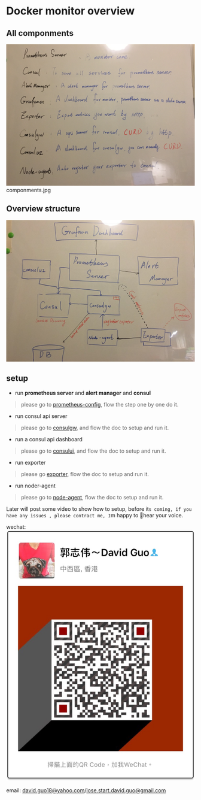 # Docker monitor overview

## All componments

![Gopher image](images/componments.jpg)componments.jpg

## Overview structure

![Gopher image](images/overview.pic.jpg)

## setup
* run **prometheus server** and **alert manager** and **consul**
> please go to [prometheus-config](https://github.com/docker-monitor/prometheus-config), flow the step one by one do it.

* run consul api server
> please go to [consulgw](https://github.com/docker-monitor/consulgw), and flow the doc to setup and run it.

* run a consul api dashboard
> please go to [consului](https://github.com/docker-monitor/consului), and flow the doc to setup and run it.

* run exporter
> please go [exporter](https://github.com/docker-monitor/expoter), flow the doc to setup and run it.

* run noder-agent
> please go to [node-agent](https://github.com/docker-monitor/node-agent), flow the doc to setup and run it.

Later will post some video to show how to setup, before it`s coming, if you have any issues , please contract me, I`m happy to hear your voice.

wechat:
![Gopher image](images/wechat.jpg)

email: david.guo18@yahoo.com/lose.start.david.guo@gmail.com
